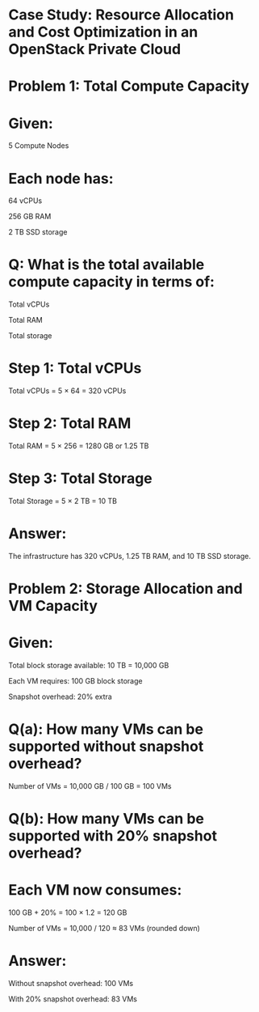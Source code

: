 # Case Study: Resource Allocation and Cost Optimization in an OpenStack Private Cloud
# Problem 1: Total Compute Capacity
# Given:

5 Compute Nodes

# Each node has:

64 vCPUs

256 GB RAM

2 TB SSD storage

# Q: What is the total available compute capacity in terms of:

Total vCPUs

Total RAM

Total storage

# Step 1: Total vCPUs
Total vCPUs = 5 × 64 = 320 vCPUs

# Step 2: Total RAM
Total RAM = 5 × 256 = 1280 GB or 1.25 TB

# Step 3: Total Storage
Total Storage = 5 × 2 TB = 10 TB

# Answer: 
The infrastructure has 320 vCPUs, 1.25 TB RAM, and 10 TB SSD storage.

# Problem 2: Storage Allocation and VM Capacity
# Given:

Total block storage available: 10 TB = 10,000 GB

Each VM requires: 100 GB block storage

Snapshot overhead: 20% extra

# Q(a): How many VMs can be supported without snapshot overhead?
Number of VMs = 10,000 GB / 100 GB = 100 VMs

# Q(b): How many VMs can be supported with 20% snapshot overhead?
# Each VM now consumes:
100 GB + 20% = 100 × 1.2 = 120 GB

Number of VMs = 10,000 / 120 ≈ 83 VMs (rounded down)

# Answer:

Without snapshot overhead: 100 VMs

With 20% snapshot overhead: 83 VMs
